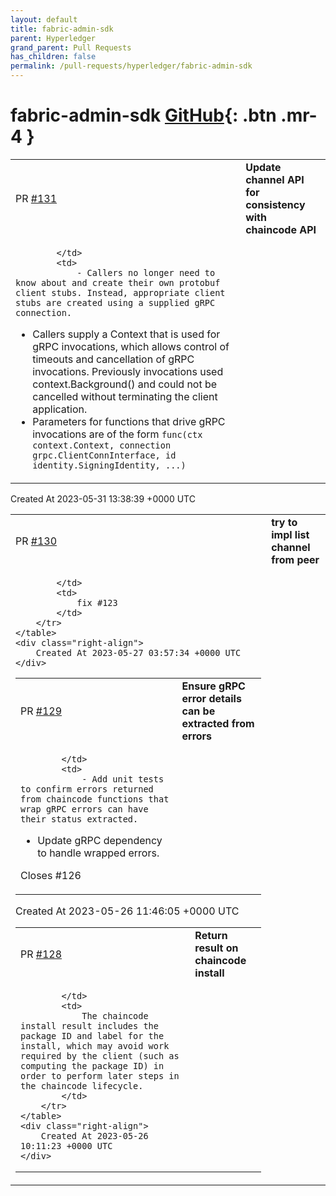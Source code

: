 ```yaml
---
layout: default
title: fabric-admin-sdk
parent: Hyperledger
grand_parent: Pull Requests
has_children: false
permalink: /pull-requests/hyperledger/fabric-admin-sdk
---
```


# fabric-admin-sdk <span class="fs-3 right-align">[GitHub](https://github.com/hyperledger/fabric-admin-sdk){: .btn .mr-4 }</span>


<div>
    <table>
        <tr>
            <td>
                PR <a href="https://github.com/hyperledger/fabric-admin-sdk/pull/131" class=".btn">#131</a>
            </td>
            <td>
                <b>
                    Update channel API for consistency with chaincode API
                </b>
            </td>
        </tr>
        <tr>
            <td>
                
            </td>
            <td>
                - Callers no longer need to know about and create their own protobuf client stubs. Instead, appropriate client stubs are created using a supplied gRPC connection.
- Callers supply a Context that is used for gRPC invocations, which allows control of timeouts and cancellation of gRPC invocations. Previously invocations used context.Background() and could not be cancelled without terminating the client application.
- Parameters for functions that drive gRPC invocations are of the form `func(ctx context.Context, connection grpc.ClientConnInterface, id identity.SigningIdentity, ...)`
            </td>
        </tr>
    </table>
    <div class="right-align">
        Created At 2023-05-31 13:38:39 +0000 UTC
    </div>
</div>

<div>
    <table>
        <tr>
            <td>
                PR <a href="https://github.com/hyperledger/fabric-admin-sdk/pull/130" class=".btn">#130</a>
            </td>
            <td>
                <b>
                    try to impl list channel from peer
                </b>
            </td>
        </tr>
        <tr>
            <td>
                
            </td>
            <td>
                fix #123 
            </td>
        </tr>
    </table>
    <div class="right-align">
        Created At 2023-05-27 03:57:34 +0000 UTC
    </div>
</div>

<div>
    <table>
        <tr>
            <td>
                PR <a href="https://github.com/hyperledger/fabric-admin-sdk/pull/129" class=".btn">#129</a>
            </td>
            <td>
                <b>
                    Ensure gRPC error details can be extracted from errors
                </b>
            </td>
        </tr>
        <tr>
            <td>
                
            </td>
            <td>
                - Add unit tests to confirm errors returned from chaincode functions that wrap gRPC errors can have their status extracted.
- Update gRPC dependency to handle wrapped errors.

Closes #126
            </td>
        </tr>
    </table>
    <div class="right-align">
        Created At 2023-05-26 11:46:05 +0000 UTC
    </div>
</div>

<div>
    <table>
        <tr>
            <td>
                PR <a href="https://github.com/hyperledger/fabric-admin-sdk/pull/128" class=".btn">#128</a>
            </td>
            <td>
                <b>
                    Return result on chaincode install
                </b>
            </td>
        </tr>
        <tr>
            <td>
                
            </td>
            <td>
                The chaincode install result includes the package ID and label for the install, which may avoid work required by the client (such as computing the package ID) in order to perform later steps in the chaincode lifecycle.
            </td>
        </tr>
    </table>
    <div class="right-align">
        Created At 2023-05-26 10:11:23 +0000 UTC
    </div>
</div>

